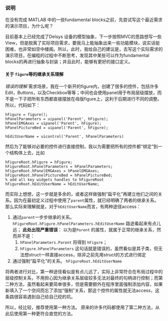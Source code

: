 
### 说明
在没有完成 MATLAB 中的一些fundamental blocks之前，先尝试写这个最近需求的演示项目，为什么呢？

目前基本上已经完成了Delsys 设备的模型抽象，下一步按照MVC的思路想写一些View，但是脱离了实际项目需求，要我马上能抽象出来一些功能模块，说实话挺困难，也非常如空中楼阁。所以，此时，我给自己的建议是，去写这个实际需求的演示项目，在编程的过程中不断思考，发现其中某些可以作为fundamental blocks的再进行抽象与封装；并且此时，能够有更好的接口定义。


#### 关于 `figure`等的继承关系理解
_错误的理解_
需求场景，我在一个新开的figure内，创建了很多的控件，包括许多Edit，Buttons，以及Checkbox等等；中间也会使用panel用于布局层级摆放，而不是一下子把所有东西都直接摆放在母版figure上，这利于后期进行不同的调整。
所以，代码如下：
```
hFigure = figure();
hPanelParameters = uipanel('Parent', hFigure);
hPanelEMGAxes = uipanel('Parent', hFigure);
hPanelPictureBed = uipanel('Parent', hFigure);

hEditUserName = uicontrol('Parent', hPanelParameters)
```
然后为了能够对必要的控件进行直接控制，我以为需要把所有的控件都“绑定”到一个结构体上去，比如
```
hFigureRoot.hFigure = hFigure;
hFigureRoot.hPanelParameters = hPanelParameters;
hFigureRoot.hPanelEMGAxes = hPanelEMGAxes;
hFigureRoot.hPanelPictureBed = hPanelPictureBed;
% add all key widgets handles to hFigureRoot
hFigureRoot.hEditUserName = hEditUserName;
```

而实际上想想，这一步就是多余的，或者这样做强制“扁平化”再建立他们之间的关系。因为在最初定义过程中使用了`parent`属性，就已经明确了两者的继承关系。那么实际来理解就是，对于`hEditUserName`而言，有两种途径access：
1. 通过`parent`一步步继承的关系。
    `hFigureRoot.hFigure.hPanelParameters.hEditUserName` 路途看起来有点儿远；
    __此处出现严重错误__：
    以为是`Parent` 的属性，就属于正常的继承关系，然而并不是：
    1. `hPanelParameters.Parent` 将得到 `hFigure`；
    2. `hFigure.hPanelParameters` 这句话就是错误的，虽然看似是其子类，但无法想struct一样直接access，除非之前先用struct的方式进行绑定
2. 通过强制“扁平化”的关系。
    `hFigureRoot.hEditUserName`

将两者进行对比，第一种途径看似是有点儿远了，实际上非常符合在布局过程中的层级控制关系，不用担心因为继承关系层级较多无法对最终的句柄进行控制；而第二种方法，虽然看起来要简单很多，但是需要额外在程序里面强制添加内容，如果新填入了一个空间而忘了添加“强制”关系，那这个控件的属性就无法access，这条路很容易遇到自己给自己挖的坑。

所以，经比较，推荐使用第一种方法。 原来的许多代码都使用了第二种方法，从此后使用第一种更符合直觉的方法。